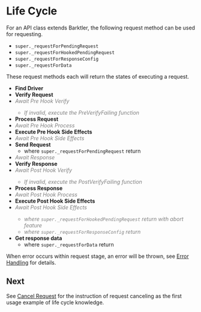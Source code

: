 # Life Cycle

For an API class extends Barktler, the following request method can be used for requesting.

-   `super._requestForPendingRequest`
-   `super._requestForHookedPendingRequest`
-   `super._requestForResponseConfig`
-   `super._requestForData`

These request methods each will return the states of executing a request.

-   **Find Driver**
-   **Verify Request**
-   <span style="color:gray;font-style:italic">Await Pre Hook Verify<span>
    -   If invalid, execute the PreVerifyFailing function
-   **Process Request**
-   <span style="color:gray;font-style:italic">Await Pre Hook Process<span>
-   **Execute Pre Hook Side Effects**
-   <span style="color:gray;font-style:italic">Await Pre Hook Side Effects<span>
-   **Send Request**
    -   where `super._requestForPendingRequest` return
-   <span style="color:gray;font-style:italic">Await Response<span>
-   **Verify Response**
-   <span style="color:gray;font-style:italic">Await Post Hook Verify<span>
    -   If invalid, execute the PostVerifyFailing function
-   **Process Response**
-   <span style="color:gray;font-style:italic">Await Post Hook Process<span>
-   **Execute Post Hook Side Effects**
-   <span style="color:gray;font-style:italic">Await Post Hook Side Effects<span>
    -   where `super._requestForHookedPendingRequest` return with abort feature
    -   where `super._requestForResponseConfig` return
-   **Get response data**
    -   where `super._requestForData` return

When error occurs within request stage, an error will be thrown, see [Error Handling](../document/error-handling) for details. 

## Next

See [Cancel Request](./cancel-request) for the instruction of request canceling as the first usage example of life cycle knowledge.
